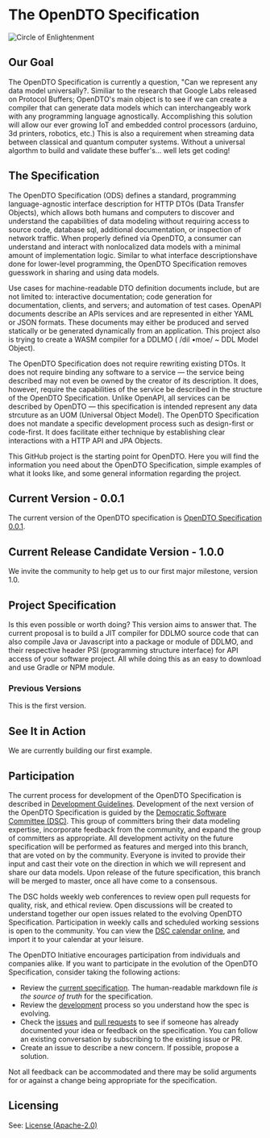 # The OpenDTO Specification

![Circle of Enlightenment](https://i.ibb.co/GJkbxgm/1-JLPpr0r85-X0a7yto-NVgfhw-9806703.jpg)

## Our Goal

The OpenDTO Specification is currently a question, "Can we represent any data model universally?. Similiar to the research that Google Labs released on Protocol Buffers; OpenDTO's main object is to see if we can create a compiler that can generate data models which can interchangeably work with any programming language agnostically. Accomplishing this solution will allow our ever growing IoT and embedded control processors (arduino, 3d printers, robotics, etc.) This is also a requirement when streaming data between classical and quantum computer systems. Without a universal algorthm to build and validate these buffer's... well lets get coding!

## The Specification

The OpenDTO Specification (ODS) defines a standard, programming language-agnostic interface description for HTTP DTOs (Data Transfer Objects), which allows both humans and computers to discover and understand the capabilities of data modeling without requiring access to source code, database  sql, additional documentation, or inspection of network traffic. When properly defined via OpenDTO, a consumer can understand and interact with nonlocalized data models with a minimal amount of implementation logic. Similar to what interface descriptionshave done for lower-level programming, the OpenDTO Specification removes guesswork in sharing and using data models.

Use cases for machine-readable DTO definition documents include, but are not limited to: interactive documentation; code generation for documentation, clients, and servers; and automation of test cases. OpenAPI documents describe an APIs services and are represented in either YAML or JSON formats. These documents may either be produced and served statically or be generated dynamically from an application. This project also is trying to create a WASM compiler for a DDLMO ( /dil •moe/ ~ DDL Model Object).

The OpenDTO Specification does not require rewriting existing DTOs. It does not require binding any software to a service — the service being described may not even be owned by the creator of its description. It does, however, require the capabilities of the service be described in the structure of the OpenDTO Specification. Unlike OpenAPI, all services can be described by OpenDTO — this specification is intended represent any data strcuture as an UOM (Universal Object Model). The OpenDTO Specification does not mandate a specific development process such as design-first or code-first. It does facilitate either technique by establishing clear interactions with a HTTP API and JPA Objects.

This GitHub project is the starting point for OpenDTO. Here you will find the information you need about the OpenDTO Specification, simple examples of what it looks like, and some general information regarding the project.

## Current Version - 0.0.1

The current version of the OpenDTO specification is [OpenDTO Specification 0.0.1](versions/0.0.1.md).

## Current Release Candidate Version - 1.0.0

We invite the community to help get us to our first major milestone, version 1.0. 

## Project Specification ##

Is this even possible or worth doing? This version aims to answer that. The current proposal is to build a JIT compiler for DDLMO source code that can also compile Java or Javascript into a package or module of DDLMO, and their respective header PSI (programming structure interface) for API access of your software project. All while doing this as an easy to download and use Gradle or NPM module.

### Previous Versions

This is the first version.

## See It in Action

We are currently building our first example.

## Participation

The current process for development of the OpenDTO Specification is described in 
[Development Guidelines](DEVELOPMENT.md).
Development of the next version of the OpenDTO Specification is guided by the [Democratic Software Committee (DSC)](https://www.dreamscale.io/participate/how-to-join-democratic-software-process). This group of committers bring their data modeling expertise, incorporate feedback from the community, and expand the group of committers as appropriate. All development activity on the future specification will be performed as features and merged into this branch, that are voted on by the community. Everyone is invited to provide their input and cast their vote on the direction in which we will represent and share our data models. Upon release of the future specification, this branch will be merged to master, once all have come to a consensous.

The DSC holds weekly web conferences to review open pull requests for quality, risk, and ethical review. Open discussions will be created to understand together our open issues related to the evolving OpenDTO Specification. Participation in weekly calls and scheduled working sessions is open to the community. You can view the [DSC calendar online](https://opendto.dreamscale.io/calendar), and import it to your calendar at your leisure.

The OpenDTO Initiative encourages participation from individuals and companies alike. If you want to participate in the evolution of the OpenDTO Specification, consider taking the following actions:

* Review the [current specification](versions/1.0.0.md). The human-readable markdown file _is the source of truth_ for the specification.
* Review the [development](DEVELOPMENT.md) process so you understand how the spec is evolving.
* Check the [issues](https://github.com/dreamscale-io/OpenDTO-Specification/issues) and [pull requests](https://github.com/dreamscale-io/OpenDTO-Specification/pulls) to see if someone has already documented your idea or feedback on the specification. You can follow an existing conversation by subscribing to the existing issue or PR.
* Create an issue to describe a new concern. If possible, propose a solution.

Not all feedback can be accommodated and there may be solid arguments for or against a change being appropriate for the specification.

## Licensing

See: [License (Apache-2.0)](https://github.com/dreamscale-io/OpenDTO-Specification/blob/master/LICENSE)

